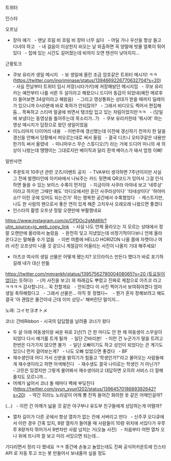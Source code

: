

트위터



인스타

오프닝
- 장마 얘기
  - 맨날 흐림 비 흐림 비 장마 너무 싫다
  - 어딜 가나 우산을 항상 들고 다녀야 하고
  - 내 걸음이 이상한지 비오는 날 외출하면 꼭 양말에 빗물 얼룩이 튀어있다
  - 집에 있는 시간도 길어졌는데 비까지 오면 텐션이 낮아지지...

근황토크
- 쿠보 유리카 생일 메시지
  - 보 생일에 올린 조금 암호같은 트위터 메시지! ㅋㅋ (https://twitter.com/inoriminase/status/1394669226770632704?s=20)
  - 사실 전날부터 트위터 임시 저장(시타가키)에 저장해놨던 메시지임
  - 쿠보 유리카는 예전부터 나를 서른 두 살이라고 해왔으니 드디어 동갑이 되었네(예전 메로후라 들어보면 34살이라고 해왔음)
  - 그리고 영상통화는 상대가 받을 때까지 딜레이가 있으니까 0시0분에 바로 축하가 안되잖아?
  - 그래서 비디오도 찍어서 편집해둠... 목욕하고 스티머 얼굴에 쐬면서 탱크탑 입고 있는 차림이었지만ㅋㅋ
  - (당일에 보냈다는 동영상을 틀어주는데 목소리가...?)
  - 쿠보 유리카한테 '뭐시여' 하는 영상 메시지가 답장으로 왔던 생일이었음
- 이노리마치 다이어리 내용
  - 이번주에 갱신했는데 이전에 갱신하기 전까지 한 달을 갱신을 안해서 당황해서 떠오르는대로 써서 올림
  - 결국 디즈니 오타쿠같은 내용만 한가득 써서 올렸네
  - 미니마우스 무슨 스튜디오(?) 라는 거에 드디어 미니의 새 의상이 나왔는데 땡땡이는 그대로지만 베이직과 달리 흰색 베이스가 돼서 엄청 이뻐!

일반사연
- 주문토끼 10주년 관련 굿즈/이벤트 공지
  - TVA부터 생각하면 7주년이지만 사실 그 전에 발렌타인에 아키바에서 나눠주는 카드 뒷면에 QR코드가 있어서 그걸 인식하면 들을 수 있는 보이스 수록이 먼저임
  - 지금이야 사쿠라 아야네 보고 '네루상' 이라고 하지만 그때만 해도 '라디오에서만 듣던 사쿠라상이다' '타네상이다' '하야미 쇼!? 이런 곳에 있어도 되는건가' 하는 행복한 공간에서 수록했었다
  - 캐스트지만, 나도 한 사람의 팬으로서 좋은 연이 있게 해준 고치우사 오래오래 나왔으면 좋겠다
- 인스타의 촬영 오프샷 정말 오랜만에 부활했네요


https://www.instagram.com/p/CPDOc2gMd89/?utm_source=ig_web_copy_link
  - 사실 나도 언제 올라오는 지 모르는 상태에서 정말 오랜만에 올라와서 놀랐음
  - 완전히 잊고 지냈었는데 비정기적이다보니 언제 올라온다고는 말해줄 수가 없음
  - 이번 여름에 HELLO HORIZON 나올 쯤에 자켓이나 여러 사진 오프샷이 나올 것 같으니 계절감이 어울리는 사진이 나올지 기대 해주세요!
- 아츠코 여사의 생일 선물은 어떻게 됐는지? 오므라이스 만든다 했다가 바로 포기하길래 내가 대신 만듦
  

https://twitter.com/mmrankh/status/1395756279000408065?s=20 (토요일이었다는 듯하다)
  - (저 사진을 보고) 와 파래김도 뿌렸고 진짜로 케찹으로 아츠코 라고 ㅋㅋㅋㅋ 감사합니다... 꼭 전할게요
  - 안되겠다 이 사진 찍어가서 보여줘야겠다 엄마 생일 축하해줬다고
  - 그래서 선물은... 아직 못 정했다~ 
  - 뭔가 혼자 정해보려고 해도 결국 '아 괜찮은 물건이네 근데 이미 샀당~' 해버린단 말이지...

노래: コイセヨオトメ

코너: 간바Ribbon - 시국의 답답함을 날려줄 코너가 왔다
- 두 살 아래 여동생이랑 싸운 뒤로 2년(?) 간 한 마디도 안 한 채 여동생이 스무살이 되었다 다시 얘기를 트게 될까
  - 일단 간바리본!
  - 이런 건 누군가가 말을 트려고 한번은 다가가지 않으면 불가
  - 일단 오빠이기도 하고 성인이 되었다는 큰 계기도 있으니 먼저 걸어보는게?
  - 나도 오빠 있었으면 좋겠다
  - BF
- 재수생인데 어디 가서 신분을 밝히기가 힘들고 '학생인가?'라고 물어오는 사람들에게 재수생이라고 하면 어색해진다
  - 재수생도 결국 나이로는 학생인 거 아닌가? 
  - 고민은 있겠지만 그렇게 물어봐서 재수생이라고 대답하면 오히려 서비스 더 잘해줄지도 모르니까...
- 어깨가 넓어서 코너 돌 때마다 벽에 부딪친다(https://twitter.com/syun_syun1202/status/1396457018689392642?s=20)
  - 약간 히라노 노라같이 어깨 뽕 잔뜩 들어간 화려한 옷 같은 어깨인걸까?

(...)
  - 이런 건 어깨가 넓을 것 같은 야구부나 유도부 친구들에게 상담하는게 어떨까?
- 열차 길이가 다른 곳에서 항상 열차가 없는 칸에 서버리고 만다
  - 신주쿠 오다큐에서 이런 경우 간혹 있지, 8량 열차가 들어올 때 사람들이 10량 위치에 서있다가 우루루 8량까지 뛰어가서 8번차만 사람 넘치는 거(오늘 사진)
  - 처음부터 어떤 열차 오나 위에 뜨니까 잘 보고 미리 서있으면 되는데...

기다리면서 정리 다 했네요 ㅋㅋ
중간에 손놓고 놀았는데도
진짜 공식어카운트에 인스타 API 로 자동 투고 쏘는 봇 만들어서 보내줄까 싶을 정도
